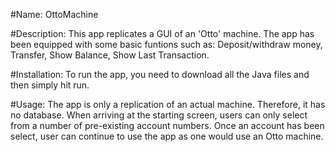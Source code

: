 #Name: OttoMachine

#Description: This app replicates a GUI of an 'Otto' machine. The app has been equipped with some basic funtions such as: Deposit/withdraw money, Transfer, Show Balance, Show Last Transaction.

#Installation: To run the app, you need to download all the Java files and then simply hit run.

#Usage: The app is only a replication of an actual machine. Therefore, it has no database. When arriving at the starting screen, users can only select from a number of pre-existing account numbers. Once an account has been select, user can continue to use the app as one would use an Otto machine.
